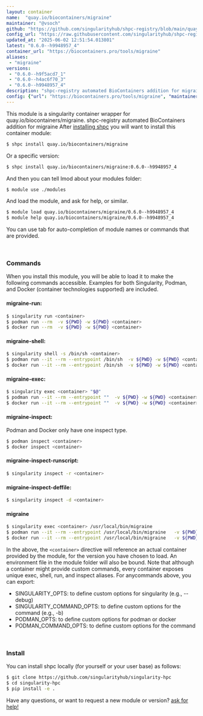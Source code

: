 ```yaml
---
layout: container
name:  "quay.io/biocontainers/migraine"
maintainer: "@vsoch"
github: "https://github.com/singularityhub/shpc-registry/blob/main/quay.io/biocontainers/migraine/container.yaml"
config_url: "https://raw.githubusercontent.com/singularityhub/shpc-registry/main/quay.io/biocontainers/migraine/container.yaml"
updated_at: "2025-06-02 12:51:54.013801"
latest: "0.6.0--h9948957_4"
container_url: "https://biocontainers.pro/tools/migraine"
aliases:
 - "migraine"
versions:
 - "0.6.0--h9f5acd7_1"
 - "0.6.0--h4ac6f70_3"
 - "0.6.0--h9948957_4"
description: "shpc-registry automated BioContainers addition for migraine"
config: {"url": "https://biocontainers.pro/tools/migraine", "maintainer": "@vsoch", "description": "shpc-registry automated BioContainers addition for migraine", "latest": {"0.6.0--h9948957_4": "sha256:5156de573480e211039d6c9f9ceac25ba930a1833623f50fd5f871a0002ffdd5"}, "tags": {"0.6.0--h9f5acd7_1": "sha256:706ef4cb96d7a213c0f33a00cd6b9de71008f8f950a7444a42395eb367452bf4", "0.6.0--h4ac6f70_3": "sha256:c8e699b0fd9b6659c8bcbed7b7c687291151a2926d8828d8c5ff24ab39504c5d", "0.6.0--h9948957_4": "sha256:5156de573480e211039d6c9f9ceac25ba930a1833623f50fd5f871a0002ffdd5"}, "docker": "quay.io/biocontainers/migraine", "aliases": {"migraine": "/usr/local/bin/migraine"}}
---
```


This module is a singularity container wrapper for quay.io/biocontainers/migraine.
shpc-registry automated BioContainers addition for migraine
After [installing shpc](#install) you will want to install this container module:


```bash
$ shpc install quay.io/biocontainers/migraine
```

Or a specific version:

```bash
$ shpc install quay.io/biocontainers/migraine:0.6.0--h9948957_4
```

And then you can tell lmod about your modules folder:

```bash
$ module use ./modules
```

And load the module, and ask for help, or similar.

```bash
$ module load quay.io/biocontainers/migraine/0.6.0--h9948957_4
$ module help quay.io/biocontainers/migraine/0.6.0--h9948957_4
```

You can use tab for auto-completion of module names or commands that are provided.

<br>

### Commands

When you install this module, you will be able to load it to make the following commands accessible.
Examples for both Singularity, Podman, and Docker (container technologies supported) are included.

#### migraine-run:

```bash
$ singularity run <container>
$ podman run --rm  -v ${PWD} -w ${PWD} <container>
$ docker run --rm  -v ${PWD} -w ${PWD} <container>
```

#### migraine-shell:

```bash
$ singularity shell -s /bin/sh <container>
$ podman run --it --rm --entrypoint /bin/sh  -v ${PWD} -w ${PWD} <container>
$ docker run --it --rm --entrypoint /bin/sh  -v ${PWD} -w ${PWD} <container>
```

#### migraine-exec:

```bash
$ singularity exec <container> "$@"
$ podman run --it --rm --entrypoint ""  -v ${PWD} -w ${PWD} <container> "$@"
$ docker run --it --rm --entrypoint ""  -v ${PWD} -w ${PWD} <container> "$@"
```

#### migraine-inspect:

Podman and Docker only have one inspect type.

```bash
$ podman inspect <container>
$ docker inspect <container>
```

#### migraine-inspect-runscript:

```bash
$ singularity inspect -r <container>
```

#### migraine-inspect-deffile:

```bash
$ singularity inspect -d <container>
```


#### migraine

```bash
$ singularity exec <container> /usr/local/bin/migraine
$ podman run --it --rm --entrypoint /usr/local/bin/migraine   -v ${PWD} -w ${PWD} <container> -c " $@"
$ docker run --it --rm --entrypoint /usr/local/bin/migraine   -v ${PWD} -w ${PWD} <container> -c " $@"
```



In the above, the `<container>` directive will reference an actual container provided
by the module, for the version you have chosen to load. An environment file in the
module folder will also be bound. Note that although a container
might provide custom commands, every container exposes unique exec, shell, run, and
inspect aliases. For anycommands above, you can export:

 - SINGULARITY_OPTS: to define custom options for singularity (e.g., --debug)
 - SINGULARITY_COMMAND_OPTS: to define custom options for the command (e.g., -b)
 - PODMAN_OPTS: to define custom options for podman or docker
 - PODMAN_COMMAND_OPTS: to define custom options for the command

<br>

### Install

You can install shpc locally (for yourself or your user base) as follows:

```bash
$ git clone https://github.com/singularityhub/singularity-hpc
$ cd singularity-hpc
$ pip install -e .
```

Have any questions, or want to request a new module or version? [ask for help!](https://github.com/singularityhub/singularity-hpc/issues)